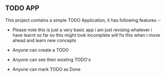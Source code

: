 ## TODO APP

This project contains a simple TODO Application, it has following features :- 

- Please note this is just a very basic app i am just revising whatever i have learnt so far so this might look incomplete will fix this when i move ahead and learn new concepts


- Anyone can create a TODO
- Anyone can see their existing TODO's
- Anyone can mark TODO as Done


